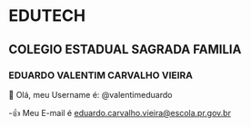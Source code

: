 # EDUTECH 
## COLEGIO ESTADUAL SAGRADA FAMILIA
### EDUARDO VALENTIM CARVALHO VIEIRA
👋 Olá, meu Username é: @valentimeduardo

-:+1: Meu E-mail é eduardo.carvalho.vieira@escola.pr.gov.br



<!---
valentimeduardo/valentimeduardo is a ✨ special ✨ repository because its `README.md` (this file) appears on your GitHub profile.
You can click the Preview link to take a look at your changes.
--->
